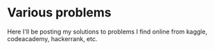 # Various problems

Here I'll be posting my solutions to problems I find online from kaggle, codeacademy, hackerrank, etc.
